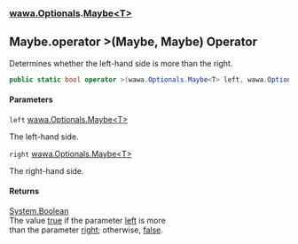 ### [wawa.Optionals](wawa.Optionals.md 'wawa.Optionals').[Maybe&lt;T&gt;](Maybe{T}.md 'wawa.Optionals.Maybe<T>')

## Maybe<T>.operator >(Maybe<T>, Maybe<T>) Operator

Determines whether the left-hand side is more than the right.

```csharp
public static bool operator >(wawa.Optionals.Maybe<T> left, wawa.Optionals.Maybe<T> right);
```
#### Parameters

<a name='wawa.Optionals.Maybe_T_.op_GreaterThan(wawa.Optionals.Maybe_T_,wawa.Optionals.Maybe_T_).left'></a>

`left` [wawa.Optionals.Maybe&lt;](Maybe{T}.md 'wawa.Optionals.Maybe<T>')[T](Maybe{T}.md#wawa.Optionals.Maybe_T_.T 'wawa.Optionals.Maybe<T>.T')[&gt;](Maybe{T}.md 'wawa.Optionals.Maybe<T>')

The left-hand side.

<a name='wawa.Optionals.Maybe_T_.op_GreaterThan(wawa.Optionals.Maybe_T_,wawa.Optionals.Maybe_T_).right'></a>

`right` [wawa.Optionals.Maybe&lt;](Maybe{T}.md 'wawa.Optionals.Maybe<T>')[T](Maybe{T}.md#wawa.Optionals.Maybe_T_.T 'wawa.Optionals.Maybe<T>.T')[&gt;](Maybe{T}.md 'wawa.Optionals.Maybe<T>')

The right-hand side.

#### Returns
[System.Boolean](https://docs.microsoft.com/en-us/dotnet/api/System.Boolean 'System.Boolean')  
The value [true](https://docs.microsoft.com/en-us/dotnet/csharp/language-reference/builtin-types/bool 'https://docs.microsoft.com/en-us/dotnet/csharp/language-reference/builtin-types/bool') if the parameter [left](Maybe{T}.op_GreaterThan(Maybe{T},Maybe{T}).md#wawa.Optionals.Maybe_T_.op_GreaterThan(wawa.Optionals.Maybe_T_,wawa.Optionals.Maybe_T_).left 'wawa.Optionals.Maybe<T>.op_GreaterThan(wawa.Optionals.Maybe<T>, wawa.Optionals.Maybe<T>).left') is more  
than the parameter [right](Maybe{T}.op_GreaterThan(Maybe{T},Maybe{T}).md#wawa.Optionals.Maybe_T_.op_GreaterThan(wawa.Optionals.Maybe_T_,wawa.Optionals.Maybe_T_).right 'wawa.Optionals.Maybe<T>.op_GreaterThan(wawa.Optionals.Maybe<T>, wawa.Optionals.Maybe<T>).right'); otherwise, [false](https://docs.microsoft.com/en-us/dotnet/csharp/language-reference/builtin-types/bool 'https://docs.microsoft.com/en-us/dotnet/csharp/language-reference/builtin-types/bool').